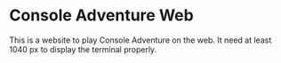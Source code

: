 # Console Adventure Web

This is a website to play Console Adventure on the web.
It need at least 1040 px to display the terminal properly.
